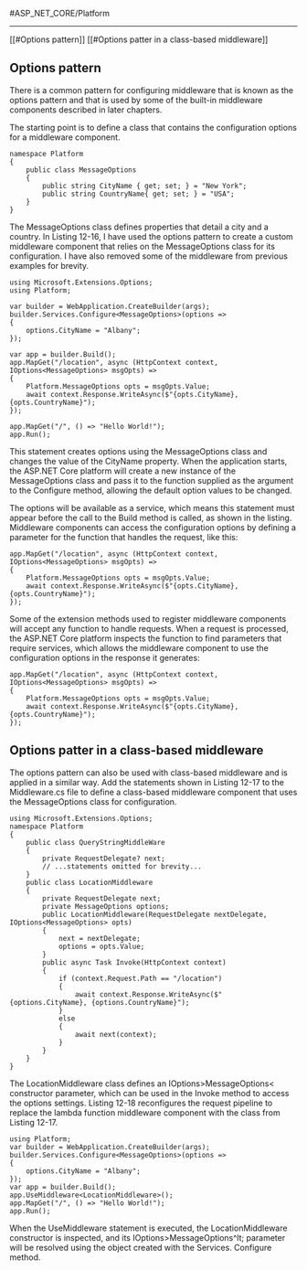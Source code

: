#ASP_NET_CORE/Platform 

---

[[#Options pattern]]
[[#Options patter in a class-based middleware]]

## Options pattern

There is a common pattern for configuring middleware that is known as the options pattern and that is used
by some of the built-in middleware components described in later chapters.

The starting point is to define a class that contains the configuration options for a middleware
component. 
```
namespace Platform 
{
	public class MessageOptions 
	{
		public string CityName { get; set; } = "New York";
		public string CountryName{ get; set; } = "USA";
	}
}
```
The MessageOptions class defines properties that detail a city and a country. In Listing 12-16, I have
used the options pattern to create a custom middleware component that relies on the MessageOptions class
for its configuration. I have also removed some of the middleware from previous examples for brevity.
```
using Microsoft.Extensions.Options;
using Platform;

var builder = WebApplication.CreateBuilder(args);
builder.Services.Configure<MessageOptions>(options => 
{
	options.CityName = "Albany";
});

var app = builder.Build();
app.MapGet("/location", async (HttpContext context, IOptions<MessageOptions> msgOpts) => 
{
	Platform.MessageOptions opts = msgOpts.Value;
	await context.Response.WriteAsync($"{opts.CityName}, {opts.CountryName}");
});

app.MapGet("/", () => "Hello World!");
app.Run();
```
This statement creates options using the MessageOptions class and changes the value of the CityName
property. When the application starts, the ASP.NET Core platform will create a new instance of the
MessageOptions class and pass it to the function supplied as the argument to the Configure method,
allowing the default option values to be changed.

The options will be available as a service, which means this statement must appear before the call to the
Build method is called, as shown in the listing. Middleware components can access the configuration 
options by defining a parameter for the function that handles the request, like this:
```
app.MapGet("/location", async (HttpContext context, IOptions<MessageOptions> msgOpts) => 
{
	Platform.MessageOptions opts = msgOpts.Value;
	await context.Response.WriteAsync($"{opts.CityName}, {opts.CountryName}");
});
```
Some of the extension methods used to register middleware components will accept any function to
handle requests. When a request is processed, the ASP.NET Core platform inspects the function to find
parameters that require services, which allows the middleware component to use the configuration options
in the response it generates:
```
app.MapGet("/location", async (HttpContext context, IOptions<MessageOptions> msgOpts) => 
{
	Platform.MessageOptions opts = msgOpts.Value;
	await context.Response.WriteAsync($"{opts.CityName}, {opts.CountryName}");
});
```

## Options patter in a class-based middleware

The options pattern can also be used with class-based middleware and is applied in a similar way. Add the
statements shown in Listing 12-17 to the Middleware.cs file to define a class-based middleware component
that uses the MessageOptions class for configuration.
```
using Microsoft.Extensions.Options;
namespace Platform 
{
	public class QueryStringMiddleWare 
	{
		private RequestDelegate? next;
		// ...statements omitted for brevity...
	}
	public class LocationMiddleware 
	{
		private RequestDelegate next;
		private MessageOptions options;
		public LocationMiddleware(RequestDelegate nextDelegate, IOptions<MessageOptions> opts) 
		{
			next = nextDelegate;
			options = opts.Value;
		}
		public async Task Invoke(HttpContext context) 
		{
			if (context.Request.Path == "/location") 
			{
				await context.Response.WriteAsync($"{options.CityName}, {options.CountryName}");
			}
			else 
			{
				await next(context);
			}
		}
	}
}
```
The LocationMiddleware class defines an IOptions&gt;MessageOptions&lt; constructor parameter, which
can be used in the Invoke method to access the options settings.
Listing 12-18 reconfigures the request pipeline to replace the lambda function middleware component
with the class from Listing 12-17.
```
using Platform;
var builder = WebApplication.CreateBuilder(args);
builder.Services.Configure<MessageOptions>(options => 
{
	options.CityName = "Albany";
});
var app = builder.Build();
app.UseMiddleware<LocationMiddleware>();
app.MapGet("/", () => "Hello World!");
app.Run();
```
When the UseMiddleware statement is executed, the LocationMiddleware constructor is inspected,
and its IOptions&gt;MessageOptions^lt; parameter will be resolved using the object created with the Services.
Configure method. 